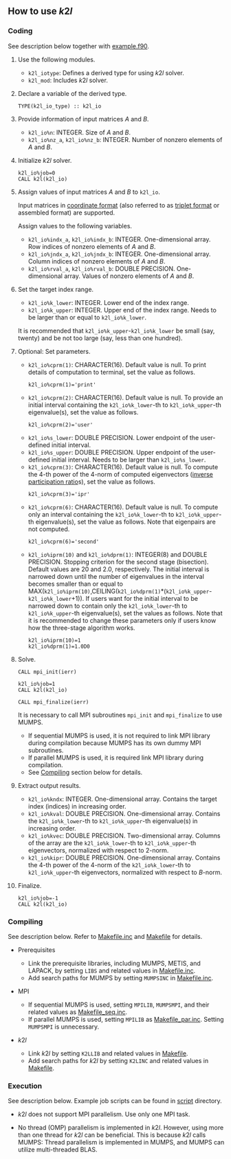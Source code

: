 ## How to use *k*2*l*

### Coding

See description below together with [example.f90](/example/example.f90).

1. Use the following modules.

    * `k2l_iotype`: Defines a derived type for using *k*2*l* solver.
    * `k2l_mod`: Includes *k*2*l* solver.

2. Declare a variable of the derived type. 
    ```
    TYPE(k2l_io_type) :: k2l_io
    ```

3. Provide information of input matrices *A* and *B*.

    * `k2l_io%n`: INTEGER. Size of *A* and *B*.
    * `k2l_io%nz_a`, `k2l_io%nz_b`: INTEGER. Number of nonzero elements of *A* and *B*.

4. Initialize *k*2*l* solver.
    ```
    k2l_io%job=0
    CALL k2l(k2l_io)
    ```

5. Assign values of input matrices *A* and *B* to `k2l_io`.

    Input matrices in [coordinate format](https://math.nist.gov/MatrixMarket/formats.html) (also referred to as [triplet format](https://people.sc.fsu.edu/~jburkardt/data/st/st.html) or assembled format) are supported.

    Assign values to the following variables.

    * `k2l_io%indx_a`, `k2l_io%indx_b`: INTEGER. One-dimensional array. Row indices of nonzero elements of *A* and *B*.
    * `k2l_io%jndx_a`, `k2l_io%jndx_b`: INTEGER. One-dimensional array. Column indices of nonzero elements of *A* and *B*.
    * `k2l_io%rval_a`, `k2l_io%rval_b`: DOUBLE PRECISION. One-dimensional array. Values of nonzero elements of *A* and *B*.

6. Set the target index range.

    * `k2l_io%k_lower`: INTEGER. Lower end of the index range.
    * `k2l_io%k_upper`: INTEGER. Upper end of the index range. Needs to be larger than or equal to `k2l_io%k_lower`.

    It is recommended that `k2l_io%k_upper`-`k2l_io%k_lower` be small (say, twenty) and be not too large (say, less than one hundred).

7. Optional: Set parameters.

    * `k2l_io%cprm(1)`: CHARACTER(16). Default value is null. To print details of computation to terminal, set the value as follows.
        ```
        k2l_io%cprm(1)='print'
        ```
    * `k2l_io%cprm(2)`: CHARACTER(16). Default value is null. To provide an initial interval containing the `k2l_io%k_lower`-th to `k2l_io%k_upper`-th eigenvalue(s), set the value as follows.
        ```
        k2l_io%cprm(2)='user'
        ```
    * `k2l_io%s_lower`: DOUBLE PRECISION. Lower endpoint of the user-defined initial interval. 
    * `k2l_io%s_upper`: DOUBLE PRECISION. Upper endpoint of the user-defined initial interval. Needs to be larger than `k2l_io%s_lower`.
    * `k2l_io%cprm(3)`: CHARACTER(16). Default value is null. To compute the 4-th power of the 4-norm of computed eigenvectors ([inverse participation ratio](https://en.wikipedia.org/wiki/Purity_(quantum_mechanics)#Inverse_Participation_Ratio_(IPR))s), set the value as follows.
        ```
        k2l_io%cprm(3)='ipr'
        ```
    * `k2l_io%cprm(6)`: CHARACTER(16). Default value is null. To compute only an interval containing the `k2l_io%k_lower`-th to `k2l_io%k_upper`-th eigenvalue(s), set the value as follows. Note that eigenpairs are not computed.
        ```
        k2l_io%cprm(6)='second'
        ```
    * `k2l_io%iprm(10)` and `k2l_io%dprm(1)`: INTEGER(8) and DOUBLE PRECISION. Stopping criterion for the second stage (bisection). Default values are 20 and 2.0, respectively. The initial interval is narrowed down until the number of eigenvalues in the interval becomes smaller than or equal to MAX(`k2l_io%iprm(10)`,CEILING(`k2l_io%dprm(1)`*(`k2l_io%k_upper`-`k2l_io%k_lower`+1)). If users want for the initial interval to be narrowed down to contain only the `k2l_io%k_lower`-th to `k2l_io%k_upper`-th eigenvalue(s), set the values as follows. Note that it is recommended to change these parameters only if users know how the three-stage algorithm works.
        ```
        k2l_io%iprm(10)=1
        k2l_io%dprm(1)=1.0D0
        ```

8. Solve.
    ```
    CALL mpi_init(ierr)

    k2l_io%job=1
    CALL k2l(k2l_io)

    CALL mpi_finalize(ierr)
    ```

    It is necessary to call MPI subroutines `mpi_init` and `mpi_finalize` to use MUMPS.

    * If sequential MUMPS is used, it is not required to link MPI library during compilation because MUMPS has its own dummy MPI subroutines. 
    * If parallel MUMPS is used, it is required link MPI library during compilation.
    * See [Compiling](#compiling) section below for details.

9. Extract output results.

    * `k2l_io%kndx`: INTEGER. One-dimensional array. Contains the target index (indices) in increasing order.
    * `k2l_io%kval`: DOUBLE PRECISION. One-dimensional array. Contains the `k2l_io%k_lower`-th to `k2l_io%k_upper`-th eigenvalue(s) in increasing order.
    * `k2l_io%kvec`: DOUBLE PRECISION. Two-dimensional array. Columns of the array are the `k2l_io%k_lower`-th to `k2l_io%k_upper`-th eigenvectors, normalized with respect to 2-norm.
    * `k2l_io%kipr`: DOUBLE PRECISION. One-dimensional array. Contains the 4-th power of the 4-norm of the `k2l_io%k_lower`-th to `k2l_io%k_upper`-th eigenvectors, normalized with respect to *B*-norm.

10. Finalize.
    ```
    k2l_io%job=-1
    CALL k2l(k2l_io)
    ```

### Compiling

See description below. Refer to [Makefile.inc](/Makefile.inc) and [Makefile](/example/Makefile) for details.

* Prerequisites

    * Link the prerequisite libraries, including MUMPS, METIS, and LAPACK, by setting `LIBS` and related values in [Makefile.inc](/Makefile.inc).
    * Add search paths for MUMPS by setting `MUMPSINC` in [Makefile.inc](/Makefile.inc).

* MPI    

    * If sequential MUMPS is used, setting `MPILIB`, `MUMPSMPI`, and their related values as [Makefile_seq.inc](/Makefile_seq.inc).
    * If parallel MUMPS is used, setting `MPILIB` as [Makefile_par.inc](/Makefile_par.inc). Setting `MUMPSMPI` is unnecessary.

* *k*2*l*

    * Link *k*2*l* by setting `K2LLIB` and related values in [Makefile](/example/Makefile).
    * Add search paths for *k*2*l* by setting `K2LINC` and related values in [Makefile](/example/Makefile).

### Execution

See description below. Example job scripts can be found in [script](/example/script) directory.

* *k*2*l* does not support MPI parallelism. Use only one MPI task.

* No thread (OMP) parallelism is implemented in *k*2*l*. However, using more than one thread for *k*2*l* can be beneficial. This is because *k*2*l* calls MUMPS: Thread parallelism is implemented in MUMPS, and MUMPS can utilize multi-threaded BLAS.
